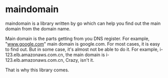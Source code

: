 # maindomain
maindomain is a library written by go which can help you find out the main domain from the domain name.

Main domain is the parts getting from you DNS register. For example, "www.google.com" main domain is 
google.com. For most cases, it is easy to find out. But in some case, it's almost not be able to do 
it. For example, i-123.elb.amazonaws.com.cn, the main domain is i-123.elb.amazonaws.com.cn, Crazy, isn't it.

That is why this library comes.
